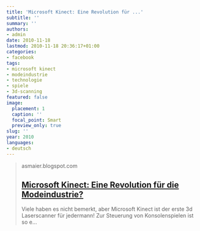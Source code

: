 ```yaml
---
title: 'Microsoft Kinect: Eine Revolution für ...'
subtitle: ''
summary: ''
authors:
- admin
date: 2010-11-18
lastmod: 2010-11-18 20:36:17+01:00
categories:
- facebook
tags:
- microsoft kinect
- modeindustrie
- technologie
- spiele
- 3d-scanning
featured: false
image:
  placement: 1
  caption: ''
  focal_point: Smart
  preview_only: true
slug: ''
year: 2010
languages:
- deutsch
---
```


> asmaier.blogspot.com
> ## [Microsoft Kinect: Eine Revolution für die Modeindustrie?](http://asmaier.blogspot.com/2010/11/microsoft-kinect-eine-revolution-fur.html)
>
>Viele haben es nicht bemerkt, aber Microsoft Kinect  ist der erste 3d Laserscanner für jedermann! Zur Steuerung von Konsolenspielen ist so e...
